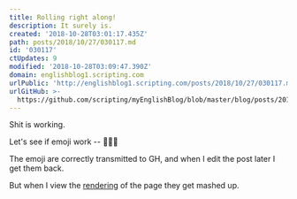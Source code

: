 ```yaml
---
title: Rolling right along!
description: It surely is.
created: '2018-10-28T03:01:17.435Z'
path: posts/2018/10/27/030117.md
id: '030117'
ctUpdates: 9
modified: '2018-10-28T03:09:47.390Z'
domain: englishblog1.scripting.com
urlPublic: 'http://englishblog1.scripting.com/posts/2018/10/27/030117.md'
urlGitHub: >-
  https://github.com/scripting/myEnglishBlog/blob/master/blog/posts/2018/10/27/030117.md
---
```

Shit is working.

Let's see if emoji work -- 🚀🎱🏀

The emoji are correctly transmitted to GH, and when I edit the post later I get them back.

But when I view the [rendering](http://englishblog1.scripting.com/posts/2018/10/27/030117.md) of the page they get mashed up.